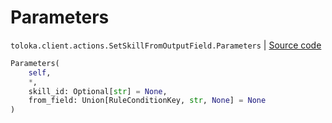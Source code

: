 # Parameters
`toloka.client.actions.SetSkillFromOutputField.Parameters` | [Source code](https://github.com/Toloka/toloka-kit/blob/v1.0.2/src/client/actions.py#L126)

```python
Parameters(
    self,
    *,
    skill_id: Optional[str] = None,
    from_field: Union[RuleConditionKey, str, None] = None
)
```

